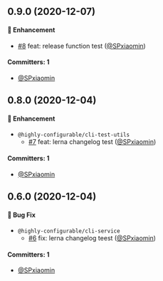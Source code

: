 
## 0.9.0 (2020-12-07)

#### :rocket: Enhancement
* [#8](https://github.com/SPxiaomin/highly-configurable-cli/pull/8) feat: release function test ([@SPxiaomin](https://github.com/SPxiaomin))

#### Committers: 1
- [@SPxiaomin](https://github.com/SPxiaomin)



## 0.8.0 (2020-12-04)

#### :rocket: Enhancement
* `@highly-configurable/cli-test-utils`
  * [#7](https://github.com/SPxiaomin/highly-configurable-cli/pull/7) feat: lerna changelog test ([@SPxiaomin](https://github.com/SPxiaomin))

#### Committers: 1
- [@SPxiaomin](https://github.com/SPxiaomin)


## 0.6.0 (2020-12-04)

#### :bug: Bug Fix
* `@highly-configurable/cli-service`
  * [#6](https://github.com/SPxiaomin/highly-configurable-cli/pull/6) fix: lerna changelog teest ([@SPxiaomin](https://github.com/SPxiaomin))

#### Committers: 1
- [@SPxiaomin](https://github.com/SPxiaomin)
